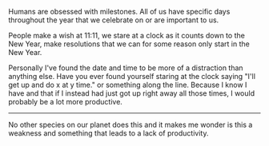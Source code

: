 Humans are obsessed with milestones. All of us have specific days throughout the year that we celebrate on or are important to us.

People make a wish at 11:11, we stare at a clock as it counts down to the New Year, make resolutions that we can for some reason only start in the New Year.

Personally I've found the date and time to be more of a distraction than anything else. Have you ever found yourself staring at the clock saying "I'll get up and do x at y time." or something along the line. Because I know I have and that if I instead had just got up right away all those times, I would probably be a lot more productive.




----
No other species on our planet does this and it makes me wonder is this a weakness and something that leads to a lack of productivity.
